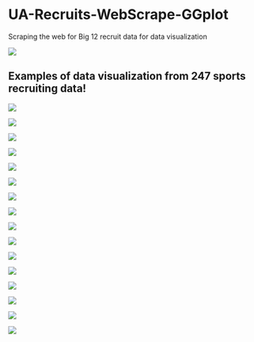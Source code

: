 # UA-Recruits-WebScrape-GGplot

Scraping the web for Big 12 recruit data for data visualization

![](plots/basketball/comparisons/basketball_avgClassRatings_ALL_2025-07-09.png)

## Examples of data visualization from 247 sports recruiting data!

![](plots/football/arizona_football_classRatings_2025-07-09.png)

![](plots/football/arizona-state_football_classRatings_2025-07-09.png)

![](plots/football/baylor_football_classRatings_2025-07-09.png)

![](plots/football/byu_football_classRatings_2025-07-09.png)

![](plots/football/central-florida_football_classRatings_2025-07-09.png)

![](plots/football/cincinnati_football_classRatings_2025-07-09.png)

![](plots/football/colorado_football_classRatings_2025-07-09.png)

![](plots/football/houston_football_classRatings_2025-07-09.png)

![](plots/football/iowa-state_football_classRatings_2025-07-09.png)

![](plots/football/kansas_football_classRatings_2025-07-09.png)

![](plots/football/kansas-state_football_classRatings_2025-07-09.png)

![](plots/football/oklahoma-state_football_classRatings_2025-07-09.png)

![](plots/football/tcu_football_classRatings_2025-07-09.png)

![](plots/football/texas-tech_football_classRatings_2025-07-09.png)

![](plots/football/utah_football_classRatings_2025-07-09.png)

![](plots/football/west-virginia_football_classRatings_2025-07-09.png)
